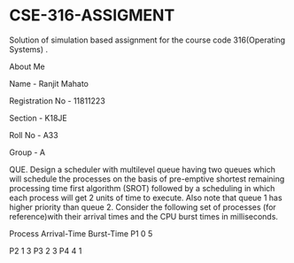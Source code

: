 # CSE-316-ASSIGMENT

Solution of simulation based assignment for the course code 316(Operating Systems) .

About Me

Name - Ranjit Mahato


Registration No - 11811223

Section - K18JE

Roll No - A33

Group - A


QUE.
Design a scheduler with multilevel queue having two queues which will schedule the processes on the basis of pre-emptive shortest remaining processing time first algorithm (SROT) followed by a scheduling in which each process will get 2 units of time to execute. Also note that queue 1 has higher priority than queue 2. Consider the following set of processes (for reference)with their arrival times and the CPU burst times in milliseconds.

Process     Arrival-Time     Burst-Time
P1              0              5

P2
1
3
P3
2
3
P4
4
1
